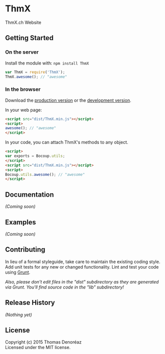 # ThmX

ThmX.ch Website

## Getting Started
### On the server
Install the module with: `npm install ThmX`

```javascript
var ThmX = require('ThmX');
ThmX.awesome(); // "awesome"
```

### In the browser
Download the [production version][min] or the [development version][max].

[min]: https://raw.github.com/thmx/React/master/dist/ThmX.min.js
[max]: https://raw.github.com/thmx/React/master/dist/ThmX.js

In your web page:

```html
<script src="dist/ThmX.min.js"></script>
<script>
awesome(); // "awesome"
</script>
```

In your code, you can attach ThmX's methods to any object.

```html
<script>
var exports = Bocoup.utils;
</script>
<script src="dist/ThmX.min.js"></script>
<script>
Bocoup.utils.awesome(); // "awesome"
</script>
```

## Documentation
_(Coming soon)_

## Examples
_(Coming soon)_

## Contributing
In lieu of a formal styleguide, take care to maintain the existing coding style. Add unit tests for any new or changed functionality. Lint and test your code using [Grunt](http://gruntjs.com/).

_Also, please don't edit files in the "dist" subdirectory as they are generated via Grunt. You'll find source code in the "lib" subdirectory!_

## Release History
_(Nothing yet)_

## License
Copyright (c) 2015 Thomas Denoréaz  
Licensed under the MIT license.
